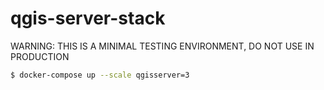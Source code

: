 # qgis-server-stack

WARNING: THIS IS A MINIMAL TESTING ENVIRONMENT, DO NOT USE IN PRODUCTION

```` bash
$ docker-compose up --scale qgisserver=3
````
